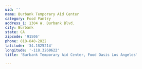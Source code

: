 ```yaml
---
uid: ''
name: Burbank Temporary Aid Center
category: Food Pantry
address_1: 1304 W. Burbank Blvd.
city: Burbank
state: CA
zipcode: '91506'
phone: 818-848-2822
latitude: '34.1825214'
longitude: '-118.3260622'
title: 'Burbank Temporary Aid Center, Food Oasis Los Angeles'

---
```

